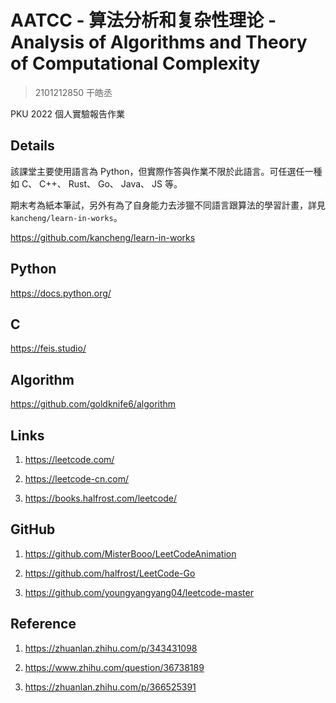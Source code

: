 # AATCC - 算法分析和复杂性理论 - Analysis of Algorithms and Theory of Computational Complexity

> 2101212850 干皓丞

PKU 2022 個人實驗報告作業


## Details

該課堂主要使用語言為 Python，但實際作答與作業不限於此語言。可任選任一種如 C、 C++、 Rust、 Go、 Java、 JS 等。

期末考為紙本筆試，另外有為了自身能力去涉獵不同語言跟算法的學習計畫，詳見 `kancheng/learn-in-works`。

https://github.com/kancheng/learn-in-works

## Python

https://docs.python.org/


## C

https://feis.studio/


## Algorithm

https://github.com/goldknife6/algorithm


## Links

1. https://leetcode.com/

2. https://leetcode-cn.com/

3. https://books.halfrost.com/leetcode/


## GitHub

1. https://github.com/MisterBooo/LeetCodeAnimation

2. https://github.com/halfrost/LeetCode-Go

3. https://github.com/youngyangyang04/leetcode-master


## Reference

1. https://zhuanlan.zhihu.com/p/343431098

2. https://www.zhihu.com/question/36738189

3. https://zhuanlan.zhihu.com/p/366525391


